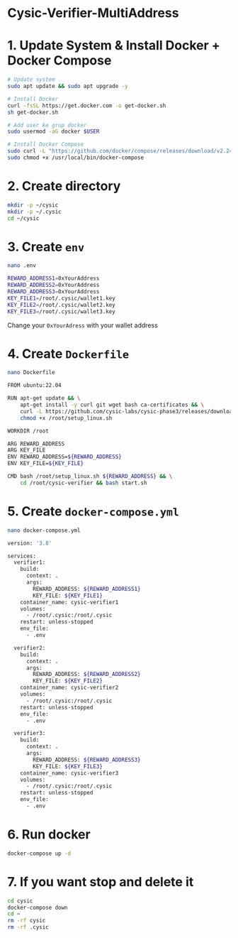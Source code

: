 # Cysic-Verifier-MultiAddress

# 1. Update System & Install Docker + Docker Compose
```bash
# Update system
sudo apt update && sudo apt upgrade -y

# Install Docker
curl -fsSL https://get.docker.com -o get-docker.sh
sh get-docker.sh

# Add user ke grup docker
sudo usermod -aG docker $USER

# Install Docker Compose
sudo curl -L "https://github.com/docker/compose/releases/download/v2.24.7/docker-compose-$(uname -s)-$(uname -m)" -o /usr/local/bin/docker-compose
sudo chmod +x /usr/local/bin/docker-compose
```

# 2. Create directory
```bash
mkdir -p ~/cysic
mkdir -p ~/.cysic
cd ~/cysic
```

# 3. Create `env`
```bash
nano .env
```
```bash
REWARD_ADDRESS1=0xYourAddress
REWARD_ADDRESS2=0xYourAddress
REWARD_ADDRESS3=0xYourAddress
KEY_FILE1=/root/.cysic/wallet1.key
KEY_FILE2=/root/.cysic/wallet2.key
KEY_FILE3=/root/.cysic/wallet3.key
```
Change your `0xYourAdress` with your wallet address

# 4. Create `Dockerfile`
```bash
nano Dockerfile
```
```bash
FROM ubuntu:22.04

RUN apt-get update && \
    apt-get install -y curl git wget bash ca-certificates && \
    curl -L https://github.com/cysic-labs/cysic-phase3/releases/download/v1.0.0/setup_linux.sh -o /root/setup_linux.sh && \
    chmod +x /root/setup_linux.sh

WORKDIR /root

ARG REWARD_ADDRESS
ARG KEY_FILE
ENV REWARD_ADDRESS=${REWARD_ADDRESS}
ENV KEY_FILE=${KEY_FILE}

CMD bash /root/setup_linux.sh ${REWARD_ADDRESS} && \
    cd /root/cysic-verifier && bash start.sh
```

# 5. Create `docker-compose.yml`
```bash
nano docker-compose.yml
```
```bash
version: '3.8'

services:
  verifier1:
    build:
      context: .
      args:
        REWARD_ADDRESS: ${REWARD_ADDRESS1}
        KEY_FILE: ${KEY_FILE1}
    container_name: cysic-verifier1
    volumes:
      - /root/.cysic:/root/.cysic
    restart: unless-stopped
    env_file:
      - .env

  verifier2:
    build:
      context: .
      args:
        REWARD_ADDRESS: ${REWARD_ADDRESS2}
        KEY_FILE: ${KEY_FILE2}
    container_name: cysic-verifier2
    volumes:
      - /root/.cysic:/root/.cysic
    restart: unless-stopped
    env_file:
      - .env

  verifier3:
    build:
      context: .
      args:
        REWARD_ADDRESS: ${REWARD_ADDRESS3}
        KEY_FILE: ${KEY_FILE3}
    container_name: cysic-verifier3
    volumes:
      - /root/.cysic:/root/.cysic
    restart: unless-stopped
    env_file:
      - .env
```

# 6. Run docker
```bash
docker-compose up -d
```

# 7. If you want stop and delete it
```bash
cd cysic
docker-compose down
cd ~
rm -rf cysic
rm -rf .cysic
```
